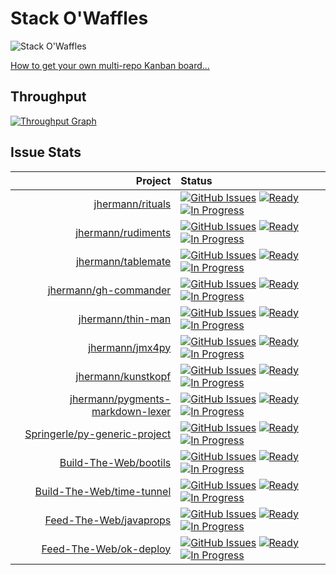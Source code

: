 # Stack O'Waffles

![Stack O'Waffles](https://raw.githubusercontent.com/jhermann/Stack-O-Waffles/master/waffles.png)

[How to get your own multi-repo Kanban board…](https://waffle.io/blog/2014/04/23/get-more-done-with-multi-repo-support/)


## Throughput

[![Throughput Graph](https://graphs.waffle.io/jhermann/stack-o-waffles/throughput.svg)](https://waffle.io/jhermann/stack-o-waffles/metrics)


## Issue Stats

Project | Status
----: | :----
[jhermann/rituals](https://github.com/jhermann/rituals) | [![GitHub Issues](https://img.shields.io/github/issues/jhermann/rituals.svg)](https://github.com/jhermann/rituals/issues) [![Ready](https://badge.waffle.io/jhermann/rituals.png?label=ready&title=Ready)](https://waffle.io/jhermann/stack-o-waffles) [![In Progress](https://badge.waffle.io/jhermann/rituals.png?label=in+progress&title=In+Progress)](https://waffle.io/jhermann/stack-o-waffles)
[jhermann/rudiments](https://github.com/jhermann/rudiments) | [![GitHub Issues](https://img.shields.io/github/issues/jhermann/rudiments.svg)](https://github.com/jhermann/rudiments/issues) [![Ready](https://badge.waffle.io/jhermann/rudiments.png?label=ready&title=Ready)](https://waffle.io/jhermann/stack-o-waffles) [![In Progress](https://badge.waffle.io/jhermann/rudiments.png?label=in+progress&title=In+Progress)](https://waffle.io/jhermann/stack-o-waffles)
[jhermann/tablemate](https://github.com/jhermann/tablemate) | [![GitHub Issues](https://img.shields.io/github/issues/jhermann/tablemate.svg)](https://github.com/jhermann/tablemate/issues) [![Ready](https://badge.waffle.io/jhermann/tablemate.png?label=ready&title=Ready)](https://waffle.io/jhermann/stack-o-waffles) [![In Progress](https://badge.waffle.io/jhermann/tablemate.png?label=in+progress&title=In+Progress)](https://waffle.io/jhermann/stack-o-waffles)
[jhermann/gh-commander](https://github.com/jhermann/gh-commander) | [![GitHub Issues](https://img.shields.io/github/issues/jhermann/gh-commander.svg)](https://github.com/jhermann/gh-commander/issues) [![Ready](https://badge.waffle.io/jhermann/gh-commander.png?label=ready&title=Ready)](https://waffle.io/jhermann/stack-o-waffles) [![In Progress](https://badge.waffle.io/jhermann/gh-commander.png?label=in+progress&title=In+Progress)](https://waffle.io/jhermann/stack-o-waffles)
[jhermann/thin-man](https://github.com/jhermann/thin-man) | [![GitHub Issues](https://img.shields.io/github/issues/jhermann/thin-man.svg)](https://github.com/jhermann/thin-man/issues) [![Ready](https://badge.waffle.io/jhermann/thin-man.png?label=ready&title=Ready)](https://waffle.io/jhermann/stack-o-waffles) [![In Progress](https://badge.waffle.io/jhermann/thin-man.png?label=in+progress&title=In+Progress)](https://waffle.io/jhermann/stack-o-waffles)
[jhermann/jmx4py](https://github.com/jhermann/jmx4py) | [![GitHub Issues](https://img.shields.io/github/issues/jhermann/jmx4py.svg)](https://github.com/jhermann/jmx4py/issues) [![Ready](https://badge.waffle.io/jhermann/jmx4py.png?label=ready&title=Ready)](https://waffle.io/jhermann/stack-o-waffles) [![In Progress](https://badge.waffle.io/jhermann/jmx4py.png?label=in+progress&title=In+Progress)](https://waffle.io/jhermann/stack-o-waffles)
[jhermann/kunstkopf](https://github.com/jhermann/kunstkopf) | [![GitHub Issues](https://img.shields.io/github/issues/jhermann/kunstkopf.svg)](https://github.com/jhermann/kunstkopf/issues) [![Ready](https://badge.waffle.io/jhermann/kunstkopf.png?label=ready&title=Ready)](https://waffle.io/jhermann/stack-o-waffles) [![In Progress](https://badge.waffle.io/jhermann/kunstkopf.png?label=in+progress&title=In+Progress)](https://waffle.io/jhermann/stack-o-waffles)
[jhermann/pygments-markdown-lexer](https://github.com/jhermann/pygments-markdown-lexer) | [![GitHub Issues](https://img.shields.io/github/issues/jhermann/pygments-markdown-lexer.svg)](https://github.com/jhermann/pygments-markdown-lexer/issues) [![Ready](https://badge.waffle.io/jhermann/pygments-markdown-lexer.png?label=ready&title=Ready)](https://waffle.io/jhermann/stack-o-waffles) [![In Progress](https://badge.waffle.io/jhermann/pygments-markdown-lexer.png?label=in+progress&title=In+Progress)](https://waffle.io/jhermann/stack-o-waffles)
[Springerle/py-generic-project](https://github.com/Springerle/py-generic-project) | [![GitHub Issues](https://img.shields.io/github/issues/Springerle/py-generic-project.svg)](https://github.com/Springerle/py-generic-project/issues) [![Ready](https://badge.waffle.io/Springerle/py-generic-project.png?label=ready&title=Ready)](https://waffle.io/jhermann/stack-o-waffles) [![In Progress](https://badge.waffle.io/Springerle/py-generic-project.png?label=in+progress&title=In+Progress)](https://waffle.io/jhermann/stack-o-waffles)
[Build-The-Web/bootils](https://github.com/Build-The-Web/bootils) | [![GitHub Issues](https://img.shields.io/github/issues/Build-The-Web/bootils.svg)](https://github.com/Build-The-Web/bootils/issues) [![Ready](https://badge.waffle.io/Build-The-Web/bootils.png?label=ready&title=Ready)](https://waffle.io/jhermann/stack-o-waffles) [![In Progress](https://badge.waffle.io/Build-The-Web/bootils.png?label=in+progress&title=In+Progress)](https://waffle.io/jhermann/stack-o-waffles)
[Build-The-Web/time-tunnel](https://github.com/Build-The-Web/time-tunnel) | [![GitHub Issues](https://img.shields.io/github/issues/Build-The-Web/time-tunnel.svg)](https://github.com/Build-The-Web/time-tunnel/issues) [![Ready](https://badge.waffle.io/Build-The-Web/time-tunnel.png?label=ready&title=Ready)](https://waffle.io/jhermann/stack-o-waffles) [![In Progress](https://badge.waffle.io/Build-The-Web/time-tunnel.png?label=in+progress&title=In+Progress)](https://waffle.io/jhermann/stack-o-waffles)
[Feed-The-Web/javaprops](https://github.com/Feed-The-Web/javaprops) | [![GitHub Issues](https://img.shields.io/github/issues/Feed-The-Web/javaprops.svg)](https://github.com/Feed-The-Web/javaprops/issues) [![Ready](https://badge.waffle.io/Feed-The-Web/javaprops.png?label=ready&title=Ready)](https://waffle.io/jhermann/stack-o-waffles) [![In Progress](https://badge.waffle.io/Feed-The-Web/javaprops.png?label=in+progress&title=In+Progress)](https://waffle.io/jhermann/stack-o-waffles)
[Feed-The-Web/ok-deploy](https://github.com/Feed-The-Web/ok-deploy) | [![GitHub Issues](https://img.shields.io/github/issues/Feed-The-Web/ok-deploy.svg)](https://github.com/Feed-The-Web/ok-deploy/issues) [![Ready](https://badge.waffle.io/Feed-The-Web/ok-deploy.png?label=ready&title=Ready)](https://waffle.io/jhermann/stack-o-waffles) [![In Progress](https://badge.waffle.io/Feed-The-Web/ok-deploy.png?label=in+progress&title=In+Progress)](https://waffle.io/jhermann/stack-o-waffles)
